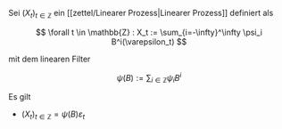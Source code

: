 Sei $(X_t)_{t \in \mathbb{Z}}$ ein [[zettel/Linearer Prozess|Linearer Prozess]] definiert als

$$
	\forall t \in \mathbb{Z} : X_t := \sum_{i=-\infty}^\infty \psi_i B^i(\varepsilon_t)
$$

mit dem linearen Filter

$$
	\psi(B) := \sum_{i \in \mathbb{Z}} \psi_iB^i
$$

Es gilt
- $(X_t)_{t \in \mathbb{Z}} = \psi(B)\varepsilon_t$